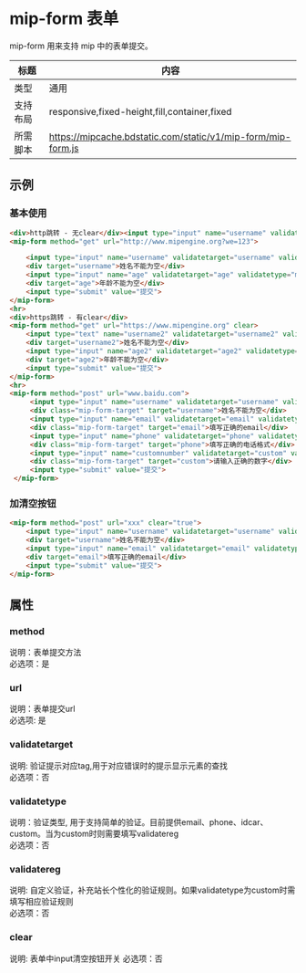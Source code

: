 # mip-form 表单

mip-form 用来支持 mip 中的表单提交。

标题|内容
----|----
类型|通用
支持布局|responsive,fixed-height,fill,container,fixed
所需脚本|https://mipcache.bdstatic.com/static/v1/mip-form/mip-form.js

## 示例

### 基本使用

```html
<div>http跳转 - 无clear</div><input type="input" name="username" validatetarget="username" style="background: yellow;"validatetype="must" placeholder="姓名">
<mip-form method="get" url="http://www.mipengine.org?we=123">

    <input type="input" name="username" validatetarget="username" validatetype="must" placeholder="姓名">
    <div target="username">姓名不能为空</div>
    <input type="input" name="age" validatetarget="age" validatetype="must" placeholder="年龄">
    <div target="age">年龄不能为空</div>
    <input type="submit" value="提交">
</mip-form>
<hr>
<div>https跳转 - 有clear</div>
<mip-form method="get" url="https://www.mipengine.org" clear>
    <input type="text" name="username2" validatetarget="username2" validatetype="must" placeholder="姓名">
    <div target="username2">姓名不能为空</div>
    <input type="input" name="age2" validatetarget="age2" validatetype="must" placeholder="年龄">
    <div target="age2">年龄不能为空</div>
    <input type="submit" value="提交">
</mip-form>
<hr>
<mip-form method="post" url="www.baidu.com">
     <input type="input" name="username" validatetarget="username" validatetype="must" placeholder="姓名">
     <div class="mip-form-target" target="username">姓名不能为空</div>
     <input type="input" name="email" validatetarget="email" validatetype="email" placeholder="邮件">
     <div class="mip-form-target" target="email">填写正确的email</div>
     <input type="input" name="phone" validatetarget="phone" validatetype="phone" placeholder="电话">
     <div class="mip-form-target" target="phone">填写正确的电话格式</div>
     <input type="input" name="customnumber" validatetarget="custom" validatetype="custom" validatereg=^[0-9]*$ placeholder="我是自定义验证规则数字">
     <div class="mip-form-target" target="custom">请输入正确的数字</div>
     <input type="submit" value="提交">
 </mip-form>
```
### 加清空按钮

```html
<mip-form method="post" url="xxx" clear="true">
    <input type="input" name="username" validatetarget="username" validatetype="must" placeholder="姓名">
    <div target="username">姓名不能为空</div>
    <input type="input" name="email" validatetarget="email" validatetype="email" placeholder="邮件">
    <div target="email">填写正确的email</div>
    <input type="submit" value="提交">
</mip-form>
```

## 属性

### method

说明：表单提交方法  
必选项：是  

### url

说明：表单提交url   
必选项: 是  

### validatetarget

说明:  验证提示对应tag,用于对应错误时的提示显示元素的查找    
必选项：否   

### validatetype

说明：验证类型, 用于支持简单的验证。目前提供email、phone、idcar、custom。当为custom时则需要填写validatereg    
必选项：否   

### validatereg

说明: 自定义验证，补充站长个性化的验证规则。如果validatetype为custom时需填写相应验证规则  
必选项：否

### clear

说明: 表单中input清空按钮开关 
必选项：否  
